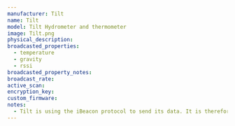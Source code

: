 ```yaml
---
manufacturer: Tilt
name: Tilt
model: Tilt Hydrometer and thermometer
image: Tilt.png
physical_description:
broadcasted_properties:
  - temperature
  - gravity
  - rssi
broadcasted_property_notes:
broadcast_rate:
active_scan:
encryption_key:
custom_firmware:
notes:
  - Tilt is using the iBeacon protocol to send its data. It is therefore added in BLE monitor based on its UUID, not on its MAC address. It is unknown whether the MAC address is fixed or dynamic. The UUID is used to determine the color of the Tilt sensor, based on the information on this [page](https://kvurd.com/blog/tilt-hydrometer-ibeacon-data-format/). The color can be found in the `device model` in HA.
---
```

